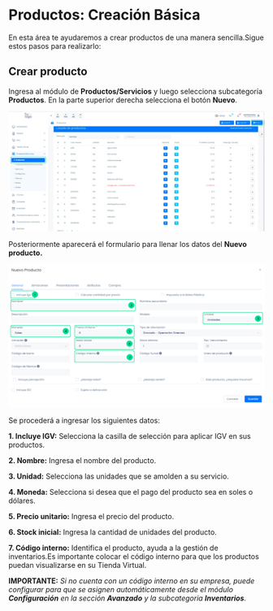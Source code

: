 # Productos: Creación Básica
En esta área te ayudaremos a crear productos de una manera sencilla.Sigue estos pasos para realizarlo:

## Crear producto
Ingresa al módulo de **Productos/Servicios** y luego selecciona subcategoría **Productos**. 
En la parte superior derecha selecciona el botón **Nuevo**.


![Alt text](img/Creacion%20basica_01.jpg)

 Posteriormente aparecerá el formulario para llenar los datos del **Nuevo producto.**
 
 ![Alt text](img/Creacion%20basica_02.jpg)

 Se procederá a ingresar los siguientes datos:

**1.  Incluye IGV:** Selecciona la casilla de selección para aplicar IGV en sus productos.

**2.  Nombre:** Ingresa el nombre del producto.

**3.  Unidad:** Selecciona las unidades que se amolden a su servicio.

**4.  Moneda:** Selecciona si desea que el pago del producto sea en soles o dólares.

**5.  Precio unitario:** Ingresa el precio del producto.

**6.  Stock inicial:** Ingresa la cantidad de unidades del producto.

**7.  Código interno:** Identifica el producto, ayuda a la gestión de inventarios.Es importante colocar el código interno para que los productos puedan visualizarse en su Tienda Virtual.

**IMPORTANTE:**
_Si no cuenta con un código interno en su empresa, puede configurar para que se asignen automáticamente desde el módulo **Configuración** en la sección **Avanzado** y la subcategoria **Inventarios**._